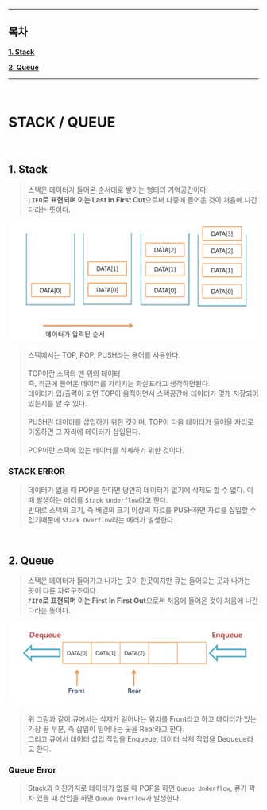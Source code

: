 <hr>

## 목차 

[**1. Stack**](#1-stack) 

[**2. Queue**](#2-queue)

<hr>

<br>

# STACK / QUEUE

<br>

## 1. Stack 

> 스택은 데이터가 들어온 순서대로 쌓이는 형태의 기억공간이다. <br>
> **```LIFO```로 표현되며 이는 Last In First Out**으로써 나중에 들어온 것이 처음에 나간다라는 뜻이다. 

![](../img/stack.png)

> 스택에서는 TOP, POP, PUSH라는 용어를 사용한다. <br><br>
> TOP이란 스택의 맨 위의 데이터 <br>
> 즉, 최근에 들어온 데이터를 가리키는 화살표라고 생각하면된다. <br>
> 데이터가 입/출력이 되면 TOP이 움직이면서 스택공간에 데이터가 몇개 저장되어있는지를 알 수 있다. 
> <br><br>
> PUSH란 데이터를 삽입하기 위한 것이며, TOP이 다음 데이터가 들어올 자리로 이동하면 그 자리에 데이터가 삽입된다. 
> <br><br>
> POP이란 스택에 있는 데이터를 삭제하기 위한 것이다.  <br>

### STACK ERROR 
> 데이터가 없을 때 POP을 한다면 당연히 데이터가 없기에 삭제도 할 수 없다. 이때 발생하는 에러를 ```Stack Underflow```라고 한다. <br>
> 반대로 스택의 크기, 즉 배열의 크기 이상의 자료를 PUSH하면 자료를 삽입할 수 없기때문에 ```Stack Overflow```라는 에러가 발생한다. 

<br>

## 2. Queue 

> 스택은 데이터가 들어가고 나가는 곳이 한곳이지만 큐는 들어오는 곳과 나가는 곳이 다른 자료구조이다. <br>
> **```FIFO```로 표현되며 이는 First In First Out**으로써 처음에 들어온 것이 처음에 나간다라는 뜻이다. 

![](../img/queue.png)

> 위 그림과 같이 큐에서는 삭제가 일어나는 위치를 Front라고 하고 데이터가 있는 가장 끝 부분, 즉 삽입이 일어나는 곳을 Rear라고 한다. <br>
> 그리고 큐에서 데이터 삽입 작업을 Enqueue, 데이터 삭제 작업을 Dequeue라고 한다. 
### Queue Error 
> Stack과 마찬가지로 데이터가 없을 때 POP을 하면 ```Queue Underflow```, 큐가 꽉차 있을 때 삽입을 하면 ```Queue Overflow```가 발생한다.
